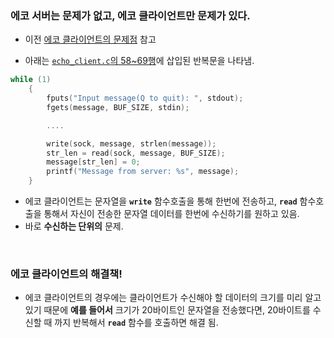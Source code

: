 ### 에코 서버는 문제가 없고, 에코 클라이언트만 문제가 있다.

* 이전 [에코 클라이언트의 문제점](https://github.com/taejin-seong/TCP-IP-Programming-Study-Note/edit/master/04.TCP%20%EA%B8%B0%EB%B0%98%20%EC%84%9C%EB%B2%84%20&%20%ED%81%B4%EB%9D%BC%EC%9D%B4%EC%96%B8%ED%8A%B8%201/043.lterative%20%EA%B8%B0%EB%B0%98%EC%9D%98%20%EC%84%9C%EB%B2%84,%20%ED%81%B4%EB%9D%BC%EC%9D%B4%EC%96%B8%ED%8A%B8%20%EA%B5%AC%ED%98%84/02.SUMMARY.md) 참고

* 아래는 [`echo_client.c`의 58~69행](https://github.com/taejin-seong/TCP-IP-Programming-Study-Note/blob/master/04.TCP%20%EA%B8%B0%EB%B0%98%20%EC%84%9C%EB%B2%84%20%26%20%ED%81%B4%EB%9D%BC%EC%9D%B4%EC%96%B8%ED%8A%B8%201/04-3.lterative%20%EA%B8%B0%EB%B0%98%EC%9D%98%20%EC%84%9C%EB%B2%84%2C%20%ED%81%B4%EB%9D%BC%EC%9D%B4%EC%96%B8%ED%8A%B8%20%EA%B5%AC%ED%98%84/echo_client.c)에 삽입된 반복문을 나타냄.

```C
while (1)
    {
        fputs("Input message(Q to quit): ", stdout);
        fgets(message, BUF_SIZE, stdin);

        ....

        write(sock, message, strlen(message));
        str_len = read(sock, message, BUF_SIZE);
        message[str_len] = 0;
        printf("Message from server: %s", message);
    }
```

* 에코 클라이언트는 문자열을 **`write`** 함수호출을 통해 한번에 전송하고, **`read`** 함수호출을 통해서 자신이 전송한 문자열 데이터를 한번에 수신하기를 원하고 있음.
* 바로 **수신하는 단위의** 문제.

<br>

### 에코 클라이언트의 해결책!

* 에코 클라이언트의 경우에는 클라이언트가 수신해야 할 데이터의 크기를 미리 알고 있기 때문에 **예를 들어서** 크기가 20바이트인 문자열을 전송했다면, 20바이트를 수신할 때 까지 반복해서 
  **`read`** 함수를 호출하면 해결 됨.
